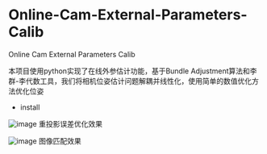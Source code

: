 # Online-Cam-External-Parameters-Calib
Online Cam External Parameters Calib

本项目使用python实现了在线外参估计功能，基于Bundle Adjustment算法和李群-李代数工具，我们将相机位姿估计问题解耦并线性化，使用简单的数值优化方法优化位姿
- install

![image](https://user-images.githubusercontent.com/30570256/203496358-82be1448-cd69-4920-ba97-dbc6acb0b8de.png)
重投影误差优化效果

![image](https://user-images.githubusercontent.com/30570256/203496293-291ad2b1-c073-4104-814c-2161e8c70fc7.png)
图像匹配效果


